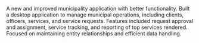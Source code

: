 A new and improved municipality application with better functionality. Built a desktop application to manage municipal operations, including clients, officers, services, and service requests. Features included request approval and assignment, service tracking, and reporting of top services rendered. Focused on maintaining entity relationships and efficient data handling.
